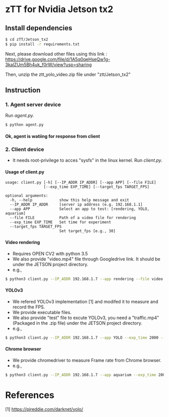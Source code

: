 # zTT for Nvidia Jetson tx2

## Install dependencies

```bash
$ cd zTT/Jetson_tx2
$ pip install -r requirements.txt
```
Next, please download other files using this link : https://drive.google.com/file/d/1A5q0qeHseQw1g-3kalZUm5Bh4uk_f0rW/view?usp=sharing

Then, unzip the ztt_yolo_video.zip file under "ztt/Jetson_tx2"

## Instruction

### 1. Agent server device
Run *agent.py.*

```bash
$ python agent.py
```
#### Ok, agent is watiing for response from client
### 2. Client device
* It needs root-privilege to acces "sysfs" in the linux kernel.
Run *client.py.*

#### Usage of client.py
```
usage: client.py [-h] [--IP_ADDR IP_ADDR] [--app APP] [--file FILE]
                 [--exp_time EXP_TIME] [--target_fps TARGET_FPS]

optional arguments:
  -h, --help            show this help message and exit
  --IP_ADDR IP_ADDR     [server ip address (e.g. 192.168.1.1]
  --app APP             Select an app to test: [rendering, YOLO, aquarium]
  --file FILE           Path of a video file for rendering
  --exp_time EXP_TIME   Set time for experiment
  --target_fps TARGET_FPS
                        Set target_fps [e.g., 30]
```

#### Video rendering
* Requires OPEN CV2 with python 3.5
* We also provide "video.mp4" file through Googledrive link. It should be under the JETSON project directory.
* e.g.,
```bash
$ python3 client.py --IP_ADDR 192.168.1.7 --app rendering --file video.mp4 --exp_time 2000 --target_fps 30
```
#### YOLOv3
* We refered YOLOv3 implementation [1] and modifed it to measure and record the FPS.
* We provide executable files.
* We also provide "test" file to excute YOLOv3, you need a "traffic.mp4"(Packaged in the .zip file) under the JETSON project directory.
* e.g.,
```bash
$ python3 client.py --IP_ADDR 192.168.1.7 --app YOLO --exp_time 2000 --target_fps 15
```
#### Chrome browser
* We provide chromedriver to measure Frame rate from Chrome browser. 
* e.g.,
```bash
$ python3 client.py --IP_ADDR 192.168.1.7 --app aquarium --exp_time 2000 --target_fps 30
```

# References
[1] https://pjreddie.com/darknet/yolo/


